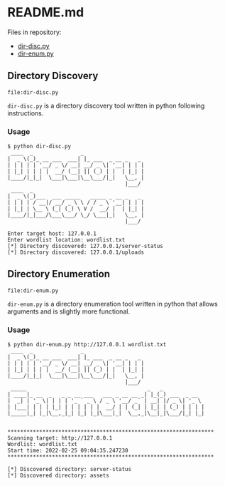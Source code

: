 # README.md
Files in repository:
* [dir-disc.py](#directory-discovery)
* [dir-enum.py](#directory-enumeration)

## Directory Discovery
`file:dir-disc.py`

`dir-disc.py` is a directory discovery tool written in python following instructions.

### Usage
```
$ python dir-disc.py
 ____  _               _                   
|  _ \(_)_ __ ___  ___| |_ ___  _ __ _   _ 
| | | | | '__/ _ \/ __| __/ _ \| '__| | | |
| |_| | | | |  __/ (__| || (_) | |  | |_| |
|____/|_|_|  \___|\___|\__\___/|_|   \__, |
                                     |___/ 
 ____  _                                   
|  _ \(_)___  ___ _____   _____ _ __ _   _ 
| | | | / __|/ __/ _ \ \ / / _ \ '__| | | |
| |_| | \__ \ (_| (_) \ V /  __/ |  | |_| |
|____/|_|___/\___\___/ \_/ \___|_|   \__, |
                                     |___/ 

Enter target host: 127.0.0.1
Enter wordlist location: wordlist.txt
[*] Directory discovered: 127.0.0.1/server-status
[*] Directory discovered: 127.0.0.1/uploads
```

## Directory Enumeration
`file:dir-enum.py`

`dir-enum.py` is a directory enumeration tool written in python that allows arguments and is slightly more functional.

### Usage
```
$ python dir-enum.py http://127.0.0.1 wordlist.txt
 ____  _               _                   
|  _ \(_)_ __ ___  ___| |_ ___  _ __ _   _ 
| | | | | '__/ _ \/ __| __/ _ \| '__| | | |
| |_| | | | |  __/ (__| || (_) | |  | |_| |
|____/|_|_|  \___|\___|\__\___/|_|   \__, |
                                     |___/ 
 _____                                      _   _             
| ____|_ __  _   _ _ __ ___   ___ _ __ __ _| |_(_) ___  _ __  
|  _| | '_ \| | | | '_ ` _ \ / _ \ '__/ _` | __| |/ _ \| '_ \ 
| |___| | | | |_| | | | | | |  __/ | | (_| | |_| | (_) | | | |
|_____|_| |_|\__,_|_| |_| |_|\___|_|  \__,_|\__|_|\___/|_| |_|
                                                              

*****************************************************************
Scanning target: http://127.0.0.1
Wordlist: wordlist.txt
Start time: 2022-02-25 09:04:35.247230
*****************************************************************

[*] Discovered directory: server-status
[*] Discovered directory: assets
```